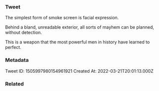 ### Tweet
The simplest form of smoke screen is facial expression.

Behind a bland, unreadable exterior, all sorts of mayhem can be planned, without detection.

This is a weapon that the most powerful men in history have learned to perfect.

### Metadata
Tweet ID: 1505997980154961921
Created At: 2022-03-21T20:01:13.000Z

### Related

